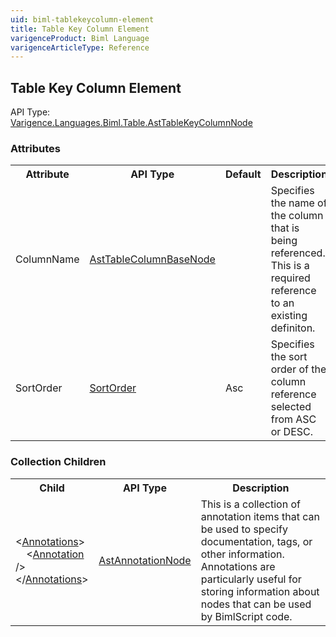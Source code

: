 ```yaml
---
uid: biml-tablekeycolumn-element
title: Table Key Column Element
varigenceProduct: Biml Language
varigenceArticleType: Reference
---
```

## Table Key Column Element<div class="AssemblyInfoGroup"><div class="CrossReferenceGroup"><div class="CrossReferenceHeader">API Type:</div><div class="CrossReferenceValue"><a href="../api-reference/Varigence.Languages.Biml.Table.AstTableKeyColumnNode.html">Varigence.Languages.Biml.Table.AstTableKeyColumnNode</a></div></div></div><div class="AttributeGroup"><h3>Attributes</h3><table id="AttributeList" class="AttributeList"><tbody><tr><th class="AttributeNameColumnHeader">Attribute</th><th class="AttributeTypeColumnHeader">API Type</th><th class="AttributeDefaultColumnHeader">Default</th><th class="AttributeSummaryColumnHeader">Description</th></tr><tr class="ad0"><td class="AttributeName">ColumnName</td><td class="AttributeType"><a href="../api-reference/Varigence.Languages.Biml.Table.AstTableColumnBaseNode.html">AstTableColumnBaseNode</a></td><td class="AttributeDefault">&nbsp;</td><td class="AttributeSummary"><div class ="SummaryItem">Specifies the name of the column that is being referenced.</div> This is a required reference to an existing definiton.</td></tr><tr class="ad1"><td class="AttributeName">SortOrder</td><td class="AttributeType"><a href="../api-reference/Varigence.Languages.Biml.SortOrder.html">SortOrder</a></td><td class="AttributeDefault">Asc</td><td class="AttributeSummary"><div class ="SummaryItem">Specifies the sort order of the column reference selected from ASC or DESC.</div> </td></tr></tbody></table></div><div class="ChildGroup">### Collection Children<table id="ChildList" class="ChildList"><tbody><tr><th class="ChildNameColumnHeader">Child</th><th class="ChildTypeColumnHeader">API Type</th><th class="ChildSummaryColumnHeader">Description</th></tr><tr class="cd0"><td class="ChildName"><span class="punc">&lt;</span><a href=Varigence.Languages.Biml.AstNode_Annotations.html">Annotations</a><span class="punc">&gt;</span><br />&nbsp;&nbsp;&nbsp;&nbsp;<span class="punc">&lt;</span><a href=Varigence.Languages.Biml.AstAnnotationNode.html">Annotation</a> <span class="punc">/&gt;</span><br /><span class="punc">&lt;/</span><a href=Varigence.Languages.Biml.AstNode_Annotations.html">Annotations</a><span class="punc">&gt;</span></td><td class="ChildType"><a href="../api-reference/Varigence.Languages.Biml.AstAnnotationNode.html">AstAnnotationNode</a></td><td class="ChildSummary"><div class ="SummaryItem">This is a collection of annotation items that can be used to specify documentation, tags, or other information.  Annotations are particularly useful for storing information about nodes that can be used by BimlScript code.</div> </td></tr></tbody></table></div>